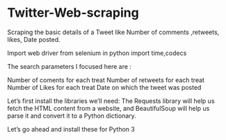# Twitter-Web-scraping
Scraping the basic details of a Tweet like Number of comments ,retweets, likes, Date  posted.


Import web driver from selenium in python
import time,codecs


The search parameters I focused here are :

Number of coments for each treat
Number of retweets for each treat
Number of Likes for each treat
Date on which the tweet was posted

Let’s first install the libraries we’ll need:
The Requests library will help us fetch the HTML content from a website, and BeautifulSoup will help us parse it and convert it to a Python dictionary.

Let’s go ahead and install these for Python 3
